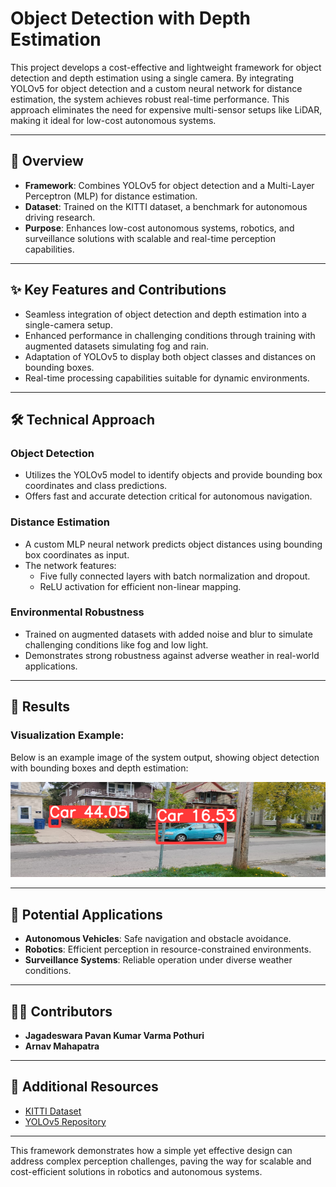 # Object Detection with Depth Estimation

This project develops a cost-effective and lightweight framework for object detection and depth estimation using a single camera. By integrating YOLOv5 for object detection and a custom neural network for distance estimation, the system achieves robust real-time performance. This approach eliminates the need for expensive multi-sensor setups like LiDAR, making it ideal for low-cost autonomous systems.

---

## 🚀 Overview

- **Framework**: Combines YOLOv5 for object detection and a Multi-Layer Perceptron (MLP) for distance estimation.
- **Dataset**: Trained on the KITTI dataset, a benchmark for autonomous driving research.
- **Purpose**: Enhances low-cost autonomous systems, robotics, and surveillance solutions with scalable and real-time perception capabilities.

---

## ✨ Key Features and Contributions

- Seamless integration of object detection and depth estimation into a single-camera setup.
- Enhanced performance in challenging conditions through training with augmented datasets simulating fog and rain.
- Adaptation of YOLOv5 to display both object classes and distances on bounding boxes.
- Real-time processing capabilities suitable for dynamic environments.

---

## 🛠️ Technical Approach

### Object Detection
- Utilizes the YOLOv5 model to identify objects and provide bounding box coordinates and class predictions.
- Offers fast and accurate detection critical for autonomous navigation.

### Distance Estimation
- A custom MLP neural network predicts object distances using bounding box coordinates as input.
- The network features:
  - Five fully connected layers with batch normalization and dropout.
  - ReLU activation for efficient non-linear mapping.

### Environmental Robustness
- Trained on augmented datasets with added noise and blur to simulate challenging conditions like fog and low light.
- Demonstrates strong robustness against adverse weather in real-world applications.

---

## 🌟 Results
### Visualization Example:
Below is an example image of the system output, showing object detection with bounding boxes and depth estimation:

![Detected Car with Depth](self_image2.png)

---

## 🌟 Potential Applications

- **Autonomous Vehicles**: Safe navigation and obstacle avoidance.
- **Robotics**: Efficient perception in resource-constrained environments.
- **Surveillance Systems**: Reliable operation under diverse weather conditions.

---

## 👨‍💻 Contributors
- **Jagadeswara Pavan Kumar Varma Pothuri**  
- **Arnav Mahapatra**  

---

## 🔗 Additional Resources

- [KITTI Dataset](http://www.cvlibs.net/datasets/kitti/)
- [YOLOv5 Repository](https://github.com/ultralytics/yolov5)

---

This framework demonstrates how a simple yet effective design can address complex perception challenges, paving the way for scalable and cost-efficient solutions in robotics and autonomous systems.
